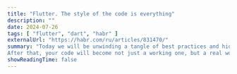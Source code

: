 ```yaml
---
title: "Flutter. The style of the code is everything"
description: ""
date: 2024-07-26
tags: [ "flutter", "dart", "habr" ]
externalUrl: "https://habr.com/ru/articles/831470/"
summary: "Today we will be unwinding a tangle of best practices and hidden tricks. 
After that, your code will become not just a working one, but a real work of art."
showReadingTime: false
---
```


